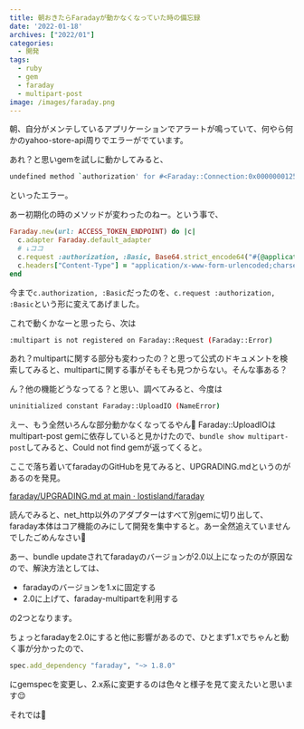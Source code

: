 ```yaml
---
title: 朝おきたらFaradayが動かなくなっていた時の備忘録
date: '2022-01-18'
archives: ["2022/01"]
categories:
  - 開発
tags:
  - ruby
  - gem
  - faraday
  - multipart-post
image: /images/faraday.png
---
```

朝、自分がメンテしているアプリケーションでアラートが鳴っていて、何やら何かのyahoo-store-api周りでエラーがでています。

あれ？と思いgemを試しに動かしてみると、

```sh
undefined method `authorization' for #<Faraday::Connection:0x0000000125df17d8 @parallel_manager=nil, @headers={}, @params={}, @options=#<Faraday::RequestOptions (empty)>
```

といったエラー。

あー初期化の時のメソッドが変わったのねー。という事で、

```ruby
Faraday.new(url: ACCESS_TOKEN_ENDPOINT) do |c|
  c.adapter Faraday.default_adapter
  # ↓ココ
  c.request :authorization, :Basic, Base64.strict_encode64("#{@application_id}:#{@application_secret}")
  c.headers["Content-Type"] = "application/x-www-form-urlencoded;charset=UTF-8"
end
```

今まで`c.authorization, :Basic`だったのを、`c.request :authorization, :Basic`という形に変えてあげました。

これで動くかなーと思ったら、次は

```sh
:multipart is not registered on Faraday::Request (Faraday::Error)
```

あれ？multipartに関する部分も変わったの？と思って公式のドキュメントを検索してみると、multipartに関する事がそもそも見つからない。そんな事ある？

ん？他の機能どうなってる？と思い、調べてみると、今度は

```sh
uninitialized constant Faraday::UploadIO (NameError)
```

えー、もう全然いろんな部分動かなくなってるやん🤢 Faraday::UploadIOはmultipart-post gemに依存していると見かけたので、`bundle show multipart-post`してみると、Could not find gemが返ってくると。

ここで落ち着いてfaradayのGitHubを見てみると、UPGRADING.mdというのがあるのを発見。

[faraday/UPGRADING.md at main · lostisland/faraday](https://github.com/lostisland/faraday/blob/main/UPGRADING.md)

読んでみると、net_http以外のアダプターはすべて別gemに切り出して、faraday本体はコア機能のみにして開発を集中すると。あー全然追えていませんでしたごめんなさい🥲

あー、bundle updateされてfaradayのバージョンが2.0以上になったのが原因なので、解決方法としては、

- faradayのバージョンを1.xに固定する
- 2.0に上げて、faraday-multipartを利用する

の2つとなります。

ちょっとfaradayを2.0にすると他に影響があるので、ひとまず1.xでちゃんと動く事が分かったので、

```ruby
spec.add_dependency "faraday", "~> 1.8.0"
```

にgemspecを変更し、2.x系に変更するのは色々と様子を見て変えたいと思います😌

それでは🤟
